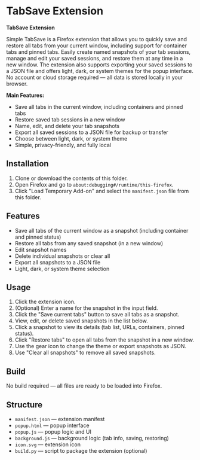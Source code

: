 # TabSave Extension

**TabSave Extension**

Simple TabSave is a Firefox extension that allows you to quickly save and restore all tabs from your current window, including support for container tabs and pinned tabs. Easily create named snapshots of your tab sessions, manage and edit your saved sessions, and restore them at any time in a new window. The extension also supports exporting your saved sessions to a JSON file and offers light, dark, or system themes for the popup interface. No account or cloud storage required — all data is stored locally in your browser.

**Main Features:**
- Save all tabs in the current window, including containers and pinned tabs
- Restore saved tab sessions in a new window
- Name, edit, and delete your tab snapshots
- Export all saved sessions to a JSON file for backup or transfer
- Choose between light, dark, or system theme
- Simple, privacy-friendly, and fully local

## Installation

1. Clone or download the contents of this folder.
2. Open Firefox and go to `about:debugging#/runtime/this-firefox`.
3. Click "Load Temporary Add-on" and select the `manifest.json` file from this folder.

## Features

- Save all tabs of the current window as a snapshot (including container and pinned status)
- Restore all tabs from any saved snapshot (in a new window)
- Edit snapshot names
- Delete individual snapshots or clear all
- Export all snapshots to a JSON file
- Light, dark, or system theme selection

## Usage

1. Click the extension icon.
2. (Optional) Enter a name for the snapshot in the input field.
3. Click the "Save current tabs" button to save all tabs as a snapshot.
4. View, edit, or delete saved snapshots in the list below.
5. Click a snapshot to view its details (tab list, URLs, containers, pinned status).
6. Click "Restore tabs" to open all tabs from the snapshot in a new window.
7. Use the gear icon to change the theme or export snapshots as JSON.
8. Use "Clear all snapshots" to remove all saved snapshots.

## Build

No build required — all files are ready to be loaded into Firefox.

## Structure
- `manifest.json` — extension manifest
- `popup.html` — popup interface
- `popup.js` — popup logic and UI
- `background.js` — background logic (tab info, saving, restoring)
- `icon.svg` — extension icon
- `build.py` — script to package the extension (optional)
